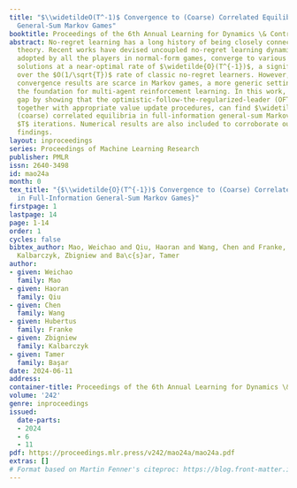 ```yaml
---
title: "$\\widetildeO(T^-1)$ Convergence to (Coarse) Correlated Equilibria in Full-Information
  General-Sum Markov Games"
booktitle: Proceedings of the 6th Annual Learning for Dynamics \& Control Conference
abstract: No-regret learning has a long history of being closely connected to game
  theory. Recent works have devised uncoupled no-regret learning dynamics that, when
  adopted by all the players in normal-form games, converge to various equilibrium
  solutions at a near-optimal rate of $\widetilde{O}(T^{-1})$, a significant improvement
  over the $O(1/\sqrt{T})$ rate of classic no-regret learners. However, analogous
  convergence results are scarce in Markov games, a more generic setting that lays
  the foundation for multi-agent reinforcement learning. In this work, we close this
  gap by showing that the optimistic-follow-the-regularized-leader (OFTRL) algorithm,
  together with appropriate value update procedures, can find $\widetilde{O}(T^{-1})$-approximate
  (coarse) correlated equilibria in full-information general-sum Markov games within
  $T$ iterations. Numerical results are also included to corroborate our theoretical
  findings.
layout: inproceedings
series: Proceedings of Machine Learning Research
publisher: PMLR
issn: 2640-3498
id: mao24a
month: 0
tex_title: "{$\\widetilde{O}(T^{-1})$ Convergence to (Coarse) Correlated Equilibria
  in Full-Information General-Sum Markov Games}"
firstpage: 1
lastpage: 14
page: 1-14
order: 1
cycles: false
bibtex_author: Mao, Weichao and Qiu, Haoran and Wang, Chen and Franke, Hubertus and
  Kalbarczyk, Zbigniew and Ba\c{s}ar, Tamer
author:
- given: Weichao
  family: Mao
- given: Haoran
  family: Qiu
- given: Chen
  family: Wang
- given: Hubertus
  family: Franke
- given: Zbigniew
  family: Kalbarczyk
- given: Tamer
  family: Başar
date: 2024-06-11
address:
container-title: Proceedings of the 6th Annual Learning for Dynamics \& Control Conference
volume: '242'
genre: inproceedings
issued:
  date-parts:
  - 2024
  - 6
  - 11
pdf: https://proceedings.mlr.press/v242/mao24a/mao24a.pdf
extras: []
# Format based on Martin Fenner's citeproc: https://blog.front-matter.io/posts/citeproc-yaml-for-bibliographies/
---
```

